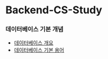 # Backend-CS-Study

### 데이터베이스 기본 개념 

- [데이터베이스 개요](database-basic/데이터베이스_개요.md)  
- [데이터베이스 기본 용어](database-basic/데이터베이스_기본_용어.md)